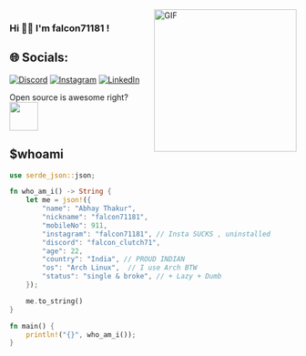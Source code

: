 <img align="right" alt="GIF" height="250px" src="https://media.tenor.com/N5fU8iyU9F4AAAAi/shigure-ui-dance.gif" />
<h3> Hi 👋🏼 I'm falcon71181 !</h3>

## 🌐 Socials:
[![Discord](https://img.shields.io/badge/Discord-%237289DA.svg?logo=discord&logoColor=white)](https://discord.gg/falcon_clutch71) [![Instagram](https://img.shields.io/badge/Instagram-%23E4405F.svg?logo=Instagram&logoColor=white)](https://instagram.com/falcon71181) [![LinkedIn](https://img.shields.io/badge/LinkedIn-%230077B5.svg?logo=linkedin&logoColor=white)](https://www.linkedin.com/in/abhay-thakur-81a3952bb) 

Open source is awesome right? <img src="https://github.com/hahwul/hahwul/assets/13212227/af41f7bf-5b41-42dd-aed3-8560a6e3187d" width="50">

<h2>$whoami</h2>


```rust
use serde_json::json;

fn who_am_i() -> String {
    let me = json!({
        "name": "Abhay Thakur",
        "nickname": "falcon71181",
        "mobileNo": 911,
        "instagram": "falcon71181", // Insta SUCKS , uninstalled
        "discord": "falcon_clutch71",
        "age": 22,
        "country": "India", // PROUD INDIAN
        "os": "Arch Linux",  // I use Arch BTW
        "status": "single & broke", // + Lazy + Dumb
    });

    me.to_string()
}

fn main() {
    println!("{}", who_am_i());
}
```
